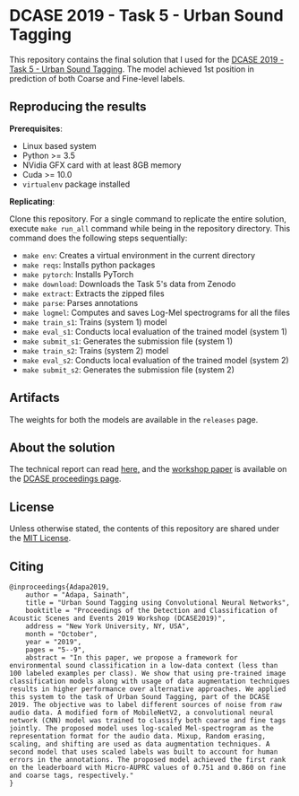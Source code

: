 # DCASE 2019 - Task 5 - Urban Sound Tagging

This repository contains the final solution that I used for the [DCASE 2019 - Task 5 - Urban Sound Tagging](http://dcase.community/challenge2019/task-urban-sound-tagging). The model achieved 1st position in prediction of both Coarse and Fine-level labels.

## Reproducing the results
**Prerequisites**:
- Linux based system
- Python >= 3.5
- NVidia GFX card with at least 8GB memory
- Cuda >= 10.0
- `virtualenv` package installed

**Replicating**:

Clone this repository. For a single command to replicate the entire solution, execute `make run_all` command while being in the repository directory. This command does the following steps sequentially:
- `make env`: Creates a virtual environment in the current directory
- `make reqs`: Installs python packages
- `make pytorch`: Installs PyTorch
- `make download`: Downloads the Task 5's data from Zenodo
- `make extract`: Extracts the zipped files
- `make parse`: Parses annotations
- `make logmel`: Computes and saves Log-Mel spectrograms for all the files
- `make train_s1`: Trains (system 1) model
- `make eval_s1`: Conducts local evaluation of the trained model (system 1)
- `make submit_s1`: Generates the submission file (system 1)
- `make train_s2`: Trains (system 2) model
- `make eval_s2`: Conducts local evaluation of the trained model (system 2)
- `make submit_s2`: Generates the submission file (system 2)

## Artifacts
The weights for both the models are available in the `releases` page.

## About the solution
The technical report can read [here,](http://dcase.community/documents/challenge2019/technical_reports/DCASE2019_Adapa_80.pdf) and the [workshop paper](http://dcase.community/documents/workshop2019/proceedings/DCASE2019Workshop_Adapa_83.pdf) is available on the [DCASE proceedings page](http://dcase.community/workshop2019/proceedings).

## License
Unless otherwise stated, the contents of this repository are shared under the [MIT License](LICENSE).

## Citing
```
@inproceedings{Adapa2019,
    author = "Adapa, Sainath",
    title = "Urban Sound Tagging using Convolutional Neural Networks",
    booktitle = "Proceedings of the Detection and Classification of Acoustic Scenes and Events 2019 Workshop (DCASE2019)",
    address = "New York University, NY, USA",
    month = "October",
    year = "2019",
    pages = "5--9",
    abstract = "In this paper, we propose a framework for environmental sound classification in a low-data context (less than 100 labeled examples per class). We show that using pre-trained image classification models along with usage of data augmentation techniques results in higher performance over alternative approaches. We applied this system to the task of Urban Sound Tagging, part of the DCASE 2019. The objective was to label different sources of noise from raw audio data. A modified form of MobileNetV2, a convolutional neural network (CNN) model was trained to classify both coarse and fine tags jointly. The proposed model uses log-scaled Mel-spectrogram as the representation format for the audio data. Mixup, Random erasing, scaling, and shifting are used as data augmentation techniques. A second model that uses scaled labels was built to account for human errors in the annotations. The proposed model achieved the first rank on the leaderboard with Micro-AUPRC values of 0.751 and 0.860 on fine and coarse tags, respectively."
}
```
